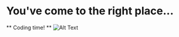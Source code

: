 # You've come to the right place...
** Coding time! **
![Alt Text](https://media1.tenor.com/images/729c896167ca0fd81b2957465054acc8/tenor.gif?itemid=12868571)
